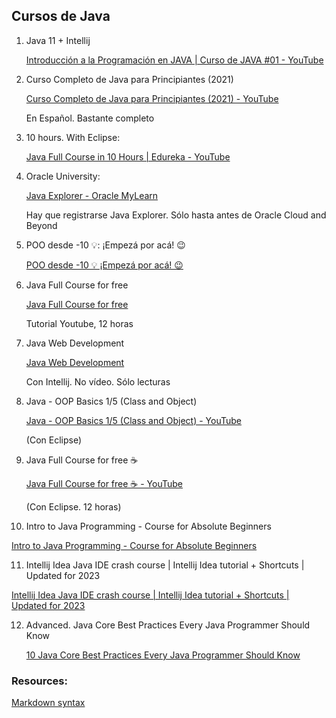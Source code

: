 
## Cursos de Java


1. Java 11 + Intellij
 
    [Introducción a la Programación en JAVA | Curso de JAVA #01 - YouTube](https://www.youtube.com/watch?v=Umni1qRciT0&list=PLf5ldD20p3mHRM3O4yUongNYx6UaELABm)


2. Curso Completo de Java para Principiantes (2021)

    [Curso Completo de Java para Principiantes (2021) - YouTube](https://www.youtube.com/watch?v=Z8zAKYLZBqc)

    En Español. Bastante completo



3. 10 hours. With Eclipse:

   [Java Full Course in 10 Hours | Edureka - YouTube](https://www.youtube.com/watch?v=hBh_CC5y8-s)


4. Oracle University:

   [Java Explorer - Oracle MyLearn](https://mylearn.oracle.com/ou/learning-path/java-explorer/79726)
   
   Hay que registrarse
   Java Explorer. Sólo hasta antes de Oracle Cloud and Beyond


5. POO desde -10 💡: ¡Empezá por acá! 😉

    [POO desde -10 💡 ¡Empezá por acá! 😉](https://www.youtube.com/watch?v=voMOPqtnJto&list=PLOw7b-NX043aSC7ZNtEuVfY8xZoNzVqdJ&index=1)


6. Java Full Course for free

   [Java Full Course for free](https://www.youtube.com/watch?v=xk4_1vDrzzo)
   
    Tutorial Youtube, 12 horas


7. Java Web Development

    [Java Web Development](https://education.launchcode.org/java-web-development/)

    Con Intellij. No vídeo. Sólo lecturas


8. Java - OOP Basics 1/5 (Class and Object)

    [Java - OOP Basics 1/5 (Class and Object) - YouTube](https://www.youtube.com/watch?v=0NPR8GFHNmE&list=PL8rcHwQO3nbJIIEJH58PUHNBv_VxfJGgb)

    (Con Eclipse)


9. Java Full Course for free ☕

   [Java Full Course for free ☕ - YouTube](https://www.youtube.com/watch?v=xk4_1vDrzzo)
   
   (Con Eclipse. 12 horas)


10. Intro to Java Programming - Course for Absolute Beginners

   [Intro to Java Programming - Course for Absolute Beginners](https://www.youtube.com/watch?v=GoXwIVyNvX0)


11. Intellij Idea Java IDE crash course | Intellij Idea tutorial + Shortcuts | Updated for 2023

   [Intellij Idea Java IDE crash course | Intellij Idea tutorial + Shortcuts | Updated for 2023](https://www.youtube.com/watch?v=nEI88JI6HII)


12. Advanced. Java Core Best Practices Every Java Programmer Should Know
   
    [10 Java Core Best Practices Every Java Programmer Should Know](https://www.codejava.net/coding/10-java-core-best-practices-every-java-programmer-should-know)



### Resources:
 
[Markdown syntax](https://www.markdownguide.org/basic-syntax/)


